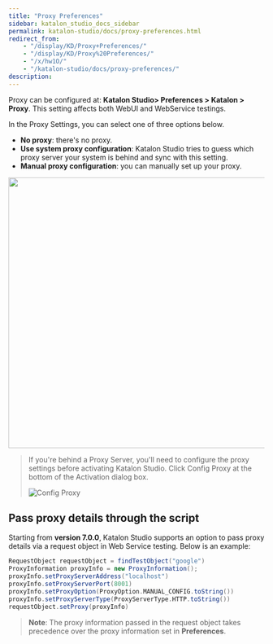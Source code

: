 ```yaml
---
title: "Proxy Preferences" 
sidebar: katalon_studio_docs_sidebar
permalink: katalon-studio/docs/proxy-preferences.html 
redirect_from:
    - "/display/KD/Proxy+Preferences/"
    - "/display/KD/Proxy%20Preferences/"
    - "/x/hw1O/"
    - "/katalon-studio/docs/proxy-preferences/"
description: 
---
```


Proxy can be configured at: **Katalon Studio> Preferences > Katalon > Proxy**. This setting affects both WebUI and WebService testings.

In the Proxy Settings, you can select one of three options below.

* **No proxy**: there's no proxy.
* **Use system proxy configuration**: Katalon Studio tries to guess which proxy server your system is behind and sync with this setting.
* **Manual proxy configuration**: you can manually set up your proxy.

<img src="https://github.com/katalon-studio/docs-images/raw/master/katalon-studio/docs/proxy-preferences/proxy.png" width="671" height="532">

> If you're behind a Proxy Server, you'll need to configure the proxy settings before activating Katalon Studio. Click Config Proxy at the bottom of the Activation dialog box.
>
> ![Config Proxy](https://github.com/katalon-studio/docs-images/raw/master/katalon-studio/docs/proxy-preferences/image2017-7-2-213A403A23.png)

## Pass proxy details through the script

Starting from **version 7.0.0**, Katalon Studio supports an option to pass proxy details via a request object in Web Service testing. Below is an example:

```groovy
RequestObject requestObject = findTestObject("google")
ProxyInformation proxyInfo = new ProxyInformation();
proxyInfo.setProxyServerAddress("localhost")
proxyInfo.setProxyServerPort(8001)
proxyInfo.setProxyOption(ProxyOption.MANUAL_CONFIG.toString())
proxyInfo.setProxyServerType(ProxyServerType.HTTP.toString())
requestObject.setProxy(proxyInfo)
```

>**Note**: The proxy information passed in the request object takes precedence over the proxy information set in **Preferences**.
